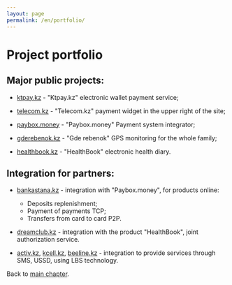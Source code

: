 ```yaml
---
layout: page
permalink: /en/portfolio/
---
```


# Project portfolio

## Major public projects:

* <a href="https://ktpay.kz/" target="_blank">ktpay.kz</a> - "Ktpay.kz" electronic wallet payment service;

* <a href="https://telecom.kz/">telecom.kz</a> - "Telecom.kz" payment widget in the upper right of the site;

* <a href="https://paybox.money/" target="_blank">paybox.money</a> - "Paybox.money" Payment system integrator;

* <a href="http://gderebenok.kz/" target="_blank">gderebenok.kz</a> - "Gde rebenok" GPS monitoring for the whole family;

* <a href="https://healthbook.kz/" target="_blank">healthbook.kz</a> - "HealthBook" electronic health diary.

## Integration for partners:

* <a href="https://www.bankastana.kz/" target="_blank">bankastana.kz</a> - integration with "Paybox.money", for
products online: 
    * Deposits replenishment;
    * Payment of payments TCP;
    * Transfers from card to card P2P.

* <a href="https://dreamclub.kz/" target="_blank">dreamclub.kz</a> - integration with the product "HealthBook", joint
authorization service.

* <a href="https://www.activ.kz/" target="_blank">activ.kz</a>,
<a href="https://www.kcell.kz/" target="_blank">kcell.kz</a>,
<a href="https://www.beeline.kz" target="_blank">beeline.kz</a> - integration to provide services through SMS, USSD,
using LBS technology.

Back to [main chapter](/en/ "to main chapter").